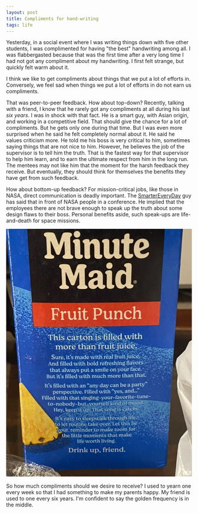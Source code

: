 ```yaml
---
layout: post
title: Compliments for hand-writing
tags: life
---
```


Yesterday, in a social event where I was writing things down with five other students, I was complimented for having "the best" handwriting among all. I was flabbergasted because that was the first time after a very long time I had not got any compliment about my handwriting. I first felt strange, but quickly felt warm about it.

I think we like to get compliments about things that we put a lot of efforts in. Conversely, we feel sad when things we put a lot of efforts in do not earn us compliments.

<!-- During my school years, I enjoyed the receipt of a lot of compliments. Furthermore, my parents want me to think that compliments are the default mode, i.e., lack of compliments are disappointing. During the calls with my dad, when he asked 'Is there anything new?', I understood it as he was asking whether I get any compliments or achievements since the last time he called me. -->

That was peer-to-peer feedback. How about top-down? Recently, talking with a friend, I know that he rarely got any compliments at all during his last _six years_. I was in shock with that fact. He is a smart guy, with Asian origin, and working in a competitive field. That should give the chance for a lot of compliments. But he gets only one during that time. But I was even more surprised when he said he felt completely normal about it. He said he values criticism more. He told me his boss is very critical to him, sometimes saying things that are not nice to him. However, he believes the job of the supervisor is to tell him the truth. That is the fastest way for that supervisor to help him learn, and to earn the ultimate respect from him in the long run. The mentees may not like him that the moment for the harsh feedback they receive. But eventually, they should think for themselves the benefits they have get from such feedback.

How about bottom-up feedback? For mission-critical jobs, like those in NASA, direct communication is deadly important. The [SmarterEveryDay](https://www.youtube.com/watch?v=OoJsPvmFixU) guy has said that in front of NASA people in a conference. He implied that the employees there are not brave enough to speak up the truth about some design flaws to their boss. Personal benefits aside, such speak-ups are life-and-death for space missions.

![](/assets/C05DA53E-5D09-4275-890E-C10928D28402_1_105_c.jpeg)

So how much compliments should we desire to receive? I used to yearn one every week so that I had something to make my parents happy. My friend is used to one every six years. I'm confident to say the golden frequency is in the middle.